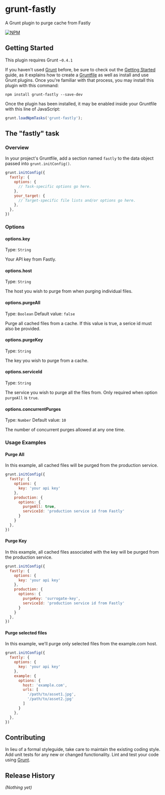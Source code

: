 # grunt-fastly

A Grunt plugin to purge cache from Fastly

[![NPM](https://nodei.co/npm/grunt-fastly.png)](https://nodei.co/npm/grunt-fastly/)

## Getting Started
This plugin requires Grunt `~0.4.1`

If you haven't used [Grunt](http://gruntjs.com/) before, be sure to check out the [Getting Started](http://gruntjs.com/getting-started) guide, as it explains how to create a [Gruntfile](http://gruntjs.com/sample-gruntfile) as well as install and use Grunt plugins. Once you're familiar with that process, you may install this plugin with this command:

```shell
npm install grunt-fastly --save-dev
```

Once the plugin has been installed, it may be enabled inside your Gruntfile with this line of JavaScript:

```js
grunt.loadNpmTasks('grunt-fastly');
```

## The "fastly" task

### Overview
In your project's Gruntfile, add a section named `fastly` to the data object passed into `grunt.initConfig()`.

```js
grunt.initConfig({
  fastly: {
    options: {
      // Task-specific options go here.
    },
    your_target: {
      // Target-specific file lists and/or options go here.
    },
  },
})
```

### Options

#### options.key
Type: `String`

Your API key from Fastly.

#### options.host
Type: `String`

The host you wish to purge from when purging individual files.

#### options.purgeAll
Type: `Boolean`
Default value: `false`

Purge all cached files from a cache. If this value is true, a serice id must also be provided.

#### options.purgeKey
Type: `String`

The key you wish to purge from a cache.

#### options.serviceId
Type: `String`

The service you wish to purge all the files from. Only required when option `purgeAll` is `true`.

#### options.concurrentPurges
Type: `Number`
Default value: `10`

The number of concurrent purges allowed at any one time.

### Usage Examples

#### Purge All
In this example, all cached files will be purged from the production service.

```js
grunt.initConfig({
  fastly: {
    options: {
      key: 'your api key'
    },
    production: {
      options: {
        purgeAll: true,
        serviceId: 'production service id from Fastly'
      }
    }
  },
})
```

#### Purge Key
In this example, all cached files associated with the key will be purged from the production service.

```js
grunt.initConfig({
  fastly: {
    options: {
      key: 'your api key'
    },
    production: {
      options: {
        purgeKey: 'surrogate-key',
        serviceId: 'production service id from Fastly'
      }
    }
  },
})
```

#### Purge selected files
In this example, we'll purge only selected files from the example.com host.

```js
grunt.initConfig({
  fastly: {
    options: {
      key: 'your api key'
    },
    example: {
      options: {
        host: 'example.com',
        urls: [
          '/path/to/asset1.jpg',
          '/path/to/asset2.jpg'
        ]
      }
    },
  },
})
```

## Contributing
In lieu of a formal styleguide, take care to maintain the existing coding style. Add unit tests for any new or changed functionality. Lint and test your code using [Grunt](http://gruntjs.com/).

## Release History
_(Nothing yet)_
